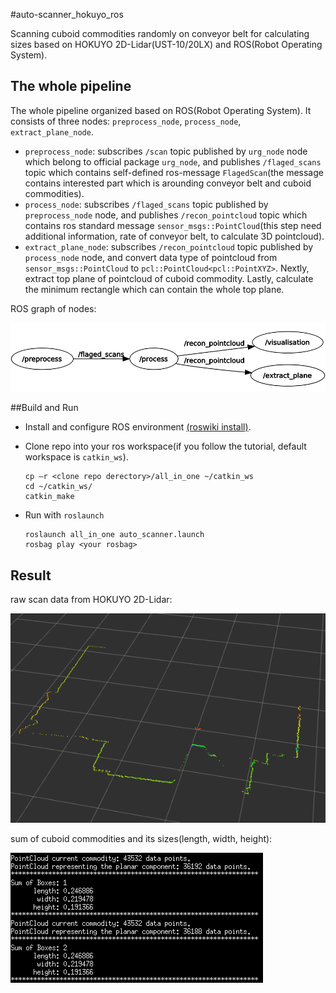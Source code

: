 #auto-scanner_hokuyo_ros

Scanning cuboid commodities randomly on conveyor belt for calculating sizes based on HOKUYO 2D-Lidar(UST-10/20LX) and ROS(Robot Operating System).

## The whole pipeline

The whole pipeline organized based on ROS(Robot Operating System). It consists of three nodes: `preprocess_node`, `process_node`, `extract_plane_node`.

* `preprocess_node`: subscribes `/scan` topic published by `urg_node` node which belong to official package `urg_node`, and publishes `/flaged_scans` topic which contains self-defined ros-message `FlagedScan`(the message contains interested part which is arounding conveyor belt and cuboid commodities).
* `process_node`: subscribes `/flaged_scans` topic published by `preprocess_node` node, and publishes `/recon_pointcloud` topic which contains ros standard message `sensor_msgs::PointCloud`(this step need additional information, rate of conveyor belt, to calculate 3D pointcloud).
* `extract_plane_node`: subscribes `/recon_pointcloud` topic published by `process_node` node, and convert data type of pointcloud from `sensor_msgs::PointCloud` to `pcl::PointCloud<pcl::PointXYZ>`. Nextly, extract top plane of pointcloud of cuboid commodity. Lastly, calculate the minimum rectangle which can contain the whole top plane.

ROS graph of nodes:

![ros_node_graph](./resources/whole_pipeline.png)

##Build and Run 

* Install and configure ROS environment [(roswiki install)](http://wiki.ros.org/cn/ROS/Tutorials/InstallingandConfiguringROSEnvironment).

* Clone repo into your ros workspace(if you follow the tutorial, default workspace is `catkin_ws`).

  ```shell
  cp –r <clone repo derectory>/all_in_one ~/catkin_ws
  cd ~/catkin_ws/
  catkin_make
  ```

* Run with `roslaunch`

  ```shell
  roslaunch all_in_one auto_scanner.launch
  rosbag play <your rosbag>
  ```

## Result

raw scan data from HOKUYO 2D-Lidar:

![row_scan_data](./resources/raw_data_hokuyo.png)

sum of cuboid commodities and its sizes(length, width, height):

![measure_result](./resources/measure_result.png)

